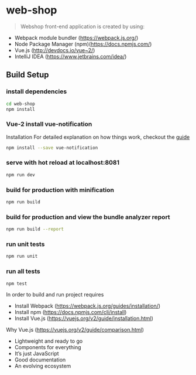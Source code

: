 # web-shop

> Webshop front-end application is created by using:
- Webpack module bundler (https://webpack.js.org/) 
- Node Package Manager (npm)(https://docs.npmjs.com/)
- Vue.js (http://devdocs.io/vue~2/)
- IntelliJ IDEA (https://www.jetbrains.com/idea/)
 

## Build Setup

### install dependencies
``` bash
cd web-shop
npm install
```

### Vue-2 install vue-notification
Installation
For detailed explanation on how things work, 
checkout the [guide](https://github.com/euvl/vue-notification/blob/master/README.md) 
``` bash
npm install --save vue-notification
```


### serve with hot reload at localhost:8081
``` bash
npm run dev
```

### build for production with minification
``` bash
npm run build
```

### build for production and view the bundle analyzer report
``` bash
npm run build --report
```

### run unit tests
``` bash
npm run unit
```

### run all tests
``` bash
npm test
```

In order to build and run project requires 
- Install Webpack (https://webpack.js.org/guides/installation/)  
- Install npm (https://docs.npmjs.com/cli/install)
- Install Vue.js (https://vuejs.org/v2/guide/installation.html)

Why Vue.js (https://vuejs.org/v2/guide/comparison.html)
- Lightweight and ready to go
- Components for everything
- It’s just JavaScript
- Good documentation 
- An evolving ecosystem

